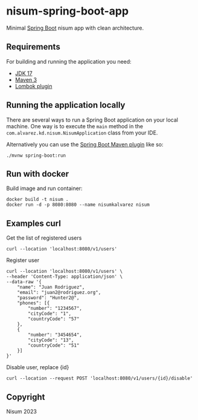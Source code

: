 # nisum-spring-boot-app

Minimal [Spring Boot](http://projects.spring.io/spring-boot/) nisum app with clean architecture.

## Requirements

For building and running the application you need:

- [JDK 17](https://adoptium.net/es/temurin/releases/?package=jdk)
- [Maven 3](https://maven.apache.org)
- [Lombok plugin](https://projectlombok.org/)

## Running the application locally

There are several ways to run a Spring Boot application on your local machine. One way is to execute the `main` method in the `com.alvarez.kd.nisum.NisumApplication` class from your IDE.

Alternatively you can use the [Spring Boot Maven plugin](https://docs.spring.io/spring-boot/docs/current/reference/html/build-tool-plugins-maven-plugin.html) like so:

```shell
./mvnw spring-boot:run
```

## Run with docker

Build image and run container:

```shell
docker build -t nisum . 
docker run -d -p 8080:8080 --name nisumkalvarez nisum
```

## Examples curl

Get the list of registered users

```shell
curl --location 'localhost:8080/v1/users'
```

Register user

```shell
curl --location 'localhost:8080/v1/users' \
--header 'Content-Type: application/json' \
--data-raw '{
	"name": "Juan Rodriguez",
	"email": "juan2@rodriguez.org",
	"password": "Hunter2@",
	"phones": [{
		"number": "1234567",
		"cityCode": "1",
		"countryCode": "57"
	},
    {
		"number": "3454654",
		"cityCode": "13",
		"countryCode": "51"
	}]
}'
```

Disable user, replace {id}

```shell
curl --location --request POST 'localhost:8080/v1/users/{id}/disable'
```


## Copyright

Nisum 2023
